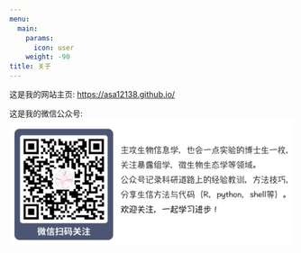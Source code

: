 ```yaml
---
menu:
  main:
    params:
      icon: user
    weight: -90
title: 关于
---
```


这是我的网站主页: <https://asa12138.github.io/>

这是我的微信公众号:
<img src="images/bio-qrcode.png" title=""/>